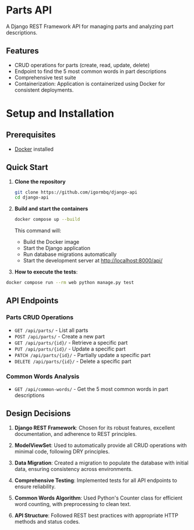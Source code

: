 # Parts API

A Django REST Framework API for managing parts and analyzing part descriptions.

## Features

- CRUD operations for parts (create, read, update, delete)
- Endpoint to find the 5 most common words in part descriptions
- Comprehensive test suite
- Containerization: Application is containerized using Docker for consistent deployments.


# Setup and Installation
##  Prerequisites

- [Docker](https://www.docker.com/get-started) installed

## Quick Start

1. **Clone the repository**
   ```bash
   git clone https://github.com/igormbq/django-api
   cd django-api
   ```

2. **Build and start the containers**
   ```bash
   docker compose up --build
   ```

   This command will:
   - Build the Docker image
   - Start the Django application
   - Run database migrations automatically
   - Start the development server at [http://localhost:8000/api/](http://localhost:8000/api/)

3. **How to execute the tests**:
```bash
docker compose run --rm web python manage.py test
```

## API Endpoints

### Parts CRUD Operations

- `GET /api/parts/` - List all parts
- `POST /api/parts/` - Create a new part
- `GET /api/parts/{id}/` - Retrieve a specific part
- `PUT /api/parts/{id}/` - Update a specific part
- `PATCH /api/parts/{id}/` - Partially update a specific part
- `DELETE /api/parts/{id}/` - Delete a specific part

### Common Words Analysis

- `GET /api/common-words/` - Get the 5 most common words in part descriptions

## Design Decisions

1. **Django REST Framework**: Chosen for its robust features, excellent documentation, and adherence to REST principles.

2. **ModelViewSet**: Used to automatically provide all CRUD operations with minimal code, following DRY principles.

3. **Data Migration**: Created a migration to populate the database with initial data, ensuring consistency across environments.

4. **Comprehensive Testing**: Implemented tests for all API endpoints to ensure reliability.

5. **Common Words Algorithm**: Used Python's Counter class for efficient word counting, with preprocessing to clean text.

6. **API Structure**: Followed REST best practices with appropriate HTTP methods and status codes.
